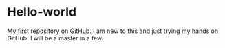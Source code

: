 # Hello-world
My first repository on GitHub.
I am new to this and just trying my hands on GitHub. I will be a master in a few.
